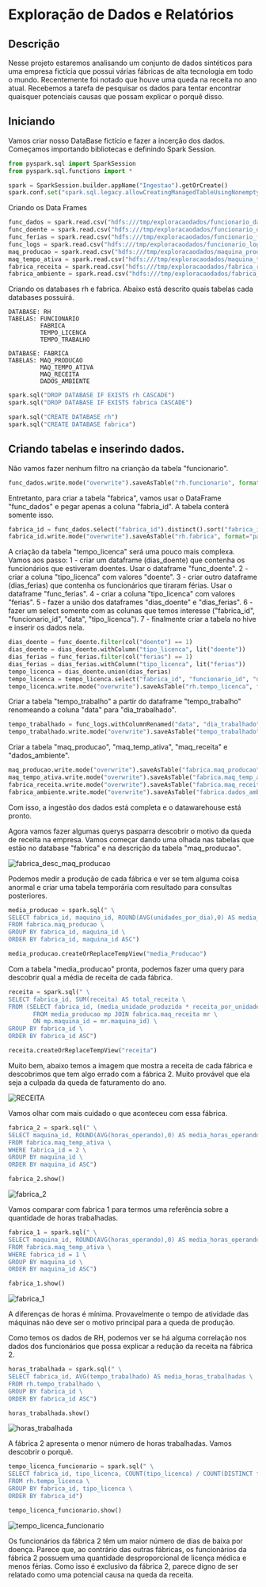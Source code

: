 # Exploração de Dados e Relatórios

## Descrição
Nesse projeto estaremos analisando um conjunto de dados sintéticos para uma empresa fictícia que possui várias fábricas de alta tecnologia em todo o mundo. Recentemente foi notado que houve uma queda na receita no ano atual. Recebemos a tarefa de pesquisar os dados para tentar encontrar quaisquer potenciais causas que possam explicar o porquê disso.
 
## Iniciando

Vamos criar nosso DataBase fictício e fazer a incerção dos dados. Começamos importando bibliotecas e definindo Spark Session.
~~~python
from pyspark.sql import SparkSession
from pyspark.sql.functions import *

spark = SparkSession.builder.appName("Ingestao").getOrCreate()
spark.conf.set("spark.sql.legacy.allowCreatingManagedTableUsingNonemptyLocation", "true")
~~~

Criando os Data Frames
```python
func_dados = spark.read.csv("hdfs:///tmp/exploracaodados/funcionario_dados.csv", header=True, inferSchema=True)
func_doente = spark.read.csv("hdfs:///tmp/exploracaodados/funcionario_doente.csv", header=True, inferSchema=True)
func_ferias = spark.read.csv("hdfs:///tmp/exploracaodados/funcionario_ferias.csv", header=True, inferSchema=True)
func_logs = spark.read.csv("hdfs:///tmp/exploracaodados/funcionario_logs.csv", header=True, inferSchema=True)
maq_producao = spark.read.csv("hdfs:///tmp/exploracaodados/maquina_producao.csv", header=True, inferSchema=True)
maq_tempo_ativa = spark.read.csv("hdfs:///tmp/exploracaodados/maquina_tempo_ativa.csv", header=True, inferSchema=True)
fabrica_receita = spark.read.csv("hdfs:///tmp/exploracaodados/fabrica_receita.csv", header=True, inferSchema=True)
fabrica_ambiente = spark.read.csv("hdfs:///tmp/exploracaodados/fabrica_ambiente.csv", header=True, inferSchema=True)
```

Criando os databases rh e fabrica. Abaixo está descrito quais tabelas cada databases possuirá.
```
DATABASE: RH
TABELAS: FUNCIONARIO
         FABRICA
         TEMPO_LICENCA
         TEMPO_TRABALHO
         
DATABASE: FABRICA
TABELAS: MAQ_PRODUCAO
         MAQ_TEMPO_ATIVA
         MAQ_RECEITA
         DADOS_AMBIENTE
```

```python
spark.sql("DROP DATABASE IF EXISTS rh CASCADE")
spark.sql("DROP DATABASE IF EXISTS fabrica CASCADE")

spark.sql("CREATE DATABASE rh")
spark.sql("CREATE DATABASE fabrica")
```

## Criando tabelas e inserindo dados.

Não vamos fazer nenhum filtro na crianção da tabela "funcionario".
```python
func_dados.write.mode("overwrite").saveAsTable("rh.funcionario", format="parquet")
```

Entretanto, para criar a tabela "fabrica", vamos usar o DataFrame "func_dados" e pegar apenas a coluna "fabria_id". A tabela conterá somente isso.
```python
fabrica_id = func_dados.select("fabrica_id").distinct().sort("fabrica_id")
fabrica_id.write.mode("overwrite").saveAsTable("rh.fabrica", format="parquet")
```

A criação da tabela "tempo_licenca" será uma pouco mais complexa. Vamos aos passo:
1 - criar um dataframe (dias_doente) que contenha os funcionários que estiveram doentes. Usar o dataframe "func_doente".
2 - criar a coluna "tipo_licenca" com valores "doente".
3 - criar outro dataframe (dias_ferias) que contenha os funcionários que tiraram férias. Usar o dataframe "func_ferias".
4 - criar a coluna "tipo_licenca" com valores "ferias".
5 - fazer a união dos dataframes "dias_doente" e "dias_ferias".
6 - fazer um select somente com as colunas que temos interesse ("fabrica_id", "funcionario_id", "data", "tipo_licenca").
7 - finalmente criar a tabela no hive e inserir os dados nela.
```python
dias_doente = func_doente.filter(col("doente") == 1)
dias_doente = dias_doente.withColumn("tipo_licenca", lit("doente"))
dias_ferias = func_ferias.filter(col("ferias") == 1)
dias_ferias = dias_ferias.withColumn("tipo_licenca", lit("ferias"))
tempo_licenca = dias_doente.union(dias_ferias)
tempo_licenca = tempo_licenca.select("fabrica_id", "funcionario_id", "data", "tipo_licenca")
tempo_licenca.write.mode("overwrite").saveAsTable("rh.tempo_licenca", format="parquet")
```

Criar a tabela "tempo_trabalho" a partir do dataframe "tempo_trabalho" renomeando a coluna "data" para "dia_trabalhado".
```python
tempo_trabalhado = func_logs.withColumnRenamed("data", "dia_trabalhado")
tempo_trabalhado.write.mode("overwrite").saveAsTable("tempo_trabalhado", format="parquet")
```

Criar a tabela "maq_producao", "maq_temp_ativa", "maq_receita" e "dados_ambiente". 
```python
maq_producao.write.mode("overwrite").saveAsTable("fabrica.maq_producao", format="parquet")
maq_tempo_ativa.write.mode("overwrite").saveAsTable("fabrica.maq_temp_ativa", format="parquet")
fabrica_receita.write.mode("overwrite").saveAsTable("fabrica.maq_receita", format="parquet")
fabrica_ambiente.write.mode("overwrite").saveAsTable("fabrica.dados_ambiente", format="parquet")
```

Com isso, a ingestão dos dados está completa e o datawarehouse está pronto.

Agora vamos fazer algumas querys pasparra descobrir o motivo da queda de receita na empresa. Vamos começar dando uma olhada nas tabelas que estão no database "fabrica" e na descrição da tabela "maq_producao".

![fabrica_desc_maq_producao](https://github.com/BrunoHarlis/Exploracao_de_dados_e_relatorios/blob/main/Imagens/DB%20fabrica%20DESC%20maq_producao.png)


Podemos medir a produção de cada fábrica e ver se tem alguma coisa anormal e criar uma tabela temporária com resultado para consultas posteriores.
```python
media_producao = spark.sql(" \
SELECT fabrica_id, maquina_id, ROUND(AVG(unidades_por_dia),0) AS media_unidade_produzida \
FROM fabrica.maq_producao \
GROUP BY fabrica_id, maquina_id \
ORDER BY fabrica_id, maquina_id ASC")

media_producao.createOrReplaceTempView("media_Producao")
```

Com a tabela "media_producao" pronta, podemos fazer uma query para descobrir qual a média de receita de cada fábrica.
```python
receita = spark.sql(" \
SELECT fabrica_id, SUM(receita) AS total_receita \
FROM (SELECT fabrica_id, (media_unidade_produzida * receita_por_unidade) AS receita \
       FROM media_producao mp JOIN fabrica.maq_receita mr \
       ON mp.maquina_id = mr.maquina_id) \
GROUP BY fabrica_id \
ORDER BY fabrica_id ASC")

receita.createOrReplaceTempView("receita")
```

Muito bem, abaixo temos a imagem que mostra a receita de cada fábrica e descobrimos que tem algo errado com a fábrica 2. Muito provável que ela seja a culpada da queda de faturamento do ano.

![RECEITA](https://github.com/BrunoHarlis/Exploracao_de_dados_e_relatorios/blob/main/Imagens/receita.png)


Vamos olhar com mais cuidado o que aconteceu com essa fábrica.
```python
fabrica_2 = spark.sql(" \
SELECT maquina_id, ROUND(AVG(horas_operando),0) AS media_horas_operando \
FROM fabrica.maq_temp_ativa \
WHERE fabrica_id = 2 \
GROUP BY maquina_id \
ORDER BY maquina_id ASC")

fabrica_2.show()
```

![fabrica_2](https://github.com/BrunoHarlis/Exploracao_de_dados_e_relatorios/blob/main/Imagens/fabrica_2.png)


Vamos comparar com fabrica 1 para termos uma referência sobre a quantidade de horas trabalhadas.
```python
fabrica_1 = spark.sql(" \
SELECT maquina_id, ROUND(AVG(horas_operando),0) AS media_horas_operando \
FROM fabrica.maq_temp_ativa \
WHERE fabrica_id = 1 \
GROUP BY maquina_id \
ORDER BY maquina_id ASC")

fabrica_1.show()
```

![fabrica_1](https://github.com/BrunoHarlis/Exploracao_de_dados_e_relatorios/blob/main/Imagens/fabrica_2.png)


A diferenças de horas é mínima. Provavelmente o tempo de atividade das máquinas não deve ser o motivo principal para a queda de produção. 

Como temos os dados de RH, podemos ver se há alguma correlação nos dados dos funcionários que possa explicar a redução da receita na fábrica 2.
```python
horas_trabalhada = spark.sql(" \
SELECT fabrica_id, AVG(tempo_trabalhado) AS media_horas_trabalhadas \
FROM rh.tempo_trabalhado \
GROUP BY fabrica_id \
ORDER BY fabrica_id ASC")

horas_trabalhada.show()
```

![horas_trabalhada](https://github.com/BrunoHarlis/Exploracao_de_dados_e_relatorios/blob/main/Imagens/horas_trabalhada.png)


A fábrica 2 apresenta o menor número de horas trabalhadas. Vamos descobrir o porquê.
```python
tempo_licenca_funcionario = spark.sql(" \
SELECT fabrica_id, tipo_licenca, COUNT(tipo_licenca) / COUNT(DISTINCT funcionario_id) AS media_tempo \
FROM rh.tempo_licenca \
GROUP BY fabrica_id, tipo_licenca \
ORDER BY fabrica_id")

tempo_licenca_funcionario.show()
```

![tempo_licenca_funcionario](https://github.com/BrunoHarlis/Exploracao_de_dados_e_relatorios/blob/main/Imagens/tempo_funcionario_licenca.png)


Os funcionários da fábrica 2 têm um maior número de dias de baixa por doença. Parece que, ao contrário das outras fábricas, os funcionários da fábrica 2 possuem uma quantidade desproporcional de licença médica e menos férias. Como isso é exclusivo da fábrica 2, parece digno de ser relatado como uma potencial causa na queda da receita.
